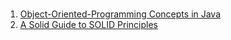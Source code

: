 # 

1. [Object-Oriented-Programming Concepts in Java](https://www.baeldung.com/java-oop)
2. [A Solid Guide to SOLID Principles](https://www.baeldung.com/solid-principles)


